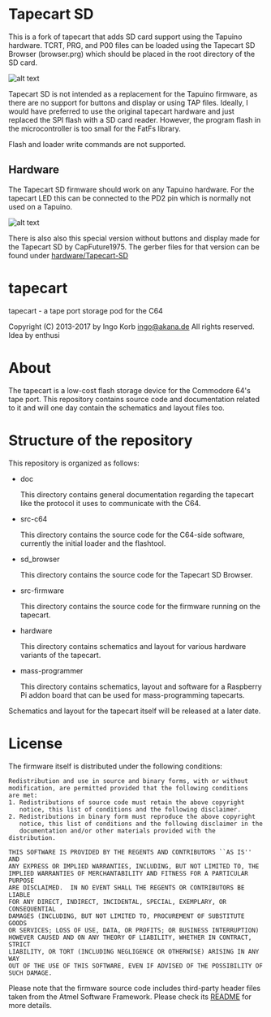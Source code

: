 # Tapecart SD #

This is a fork of tapecart that adds SD card support using the Tapuino hardware.
TCRT, PRG, and P00 files can be loaded using the Tapecart SD Browser (browser.prg) which should be placed in the root directory of the SD card.

![alt text](tapecart_sd_browser.png "Tapecart SD Browser")

Tapecart SD is not intended as a replacement for the Tapuino firmware, as there are no support for buttons and display
or using TAP files. Ideally, I would have preferred to use the original tapecart hardware and just replaced the SPI flash
with a SD card reader. However, the program flash in the microcontroller is too small for the FatFs library.

Flash and loader write commands are not supported.

## Hardware ##

The Tapecart SD firmware should work on any Tapuino hardware.
For the tapecart LED this can be connected to the PD2 pin which is normally not used on a Tapuino.

![alt text](hardware/Tapecart-SD/pcb_top.jpg "Tapecart SD PCB")

There is also also this special version without buttons and display made for the Tapecart SD by CapFuture1975.
The gerber files for that version can be found under [hardware/Tapecart-SD](hardware/Tapecart-SD)

# tapecart #

tapecart - a tape port storage pod for the C64

Copyright (C) 2013-2017 by Ingo Korb <ingo@akana.de>
All rights reserved.
Idea by enthusi

# About #

The tapecart is a low-cost flash storage device for the Commodore 64's
tape port. This repository contains source code and documentation
related to it and will one day contain the schematics and layout files too.

# Structure of the repository #

This repository is organized as follows:

* doc

    This directory contains general documentation regarding the
    tapecart like the protocol it uses to communicate with the C64.

* src-c64

    This directory contains the source code for the C64-side
    software, currently the initial loader and the flashtool.

* sd_browser

    This directory contains the source code for the Tapecart SD Browser.

* src-firmware

    This directory contains the source code for the firmware running
    on the tapecart.

* hardware

    This directory contains schematics and layout for various hardware
    variants of the tapecart.

* mass-programmer

    This directory contains schematics, layout and software for a
    Raspberry Pi addon board that can be used for mass-programming
    tapecarts.

Schematics and layout for the tapecart itself will be released at a
later date.

# License #

The firmware itself is distributed under the following conditions:

    Redistribution and use in source and binary forms, with or without
    modification, are permitted provided that the following conditions
    are met:
    1. Redistributions of source code must retain the above copyright
       notice, this list of conditions and the following disclaimer.
    2. Redistributions in binary form must reproduce the above copyright
       notice, this list of conditions and the following disclaimer in the
       documentation and/or other materials provided with the distribution.

    THIS SOFTWARE IS PROVIDED BY THE REGENTS AND CONTRIBUTORS ``AS IS'' AND
    ANY EXPRESS OR IMPLIED WARRANTIES, INCLUDING, BUT NOT LIMITED TO, THE
    IMPLIED WARRANTIES OF MERCHANTABILITY AND FITNESS FOR A PARTICULAR PURPOSE
    ARE DISCLAIMED.  IN NO EVENT SHALL THE REGENTS OR CONTRIBUTORS BE LIABLE
    FOR ANY DIRECT, INDIRECT, INCIDENTAL, SPECIAL, EXEMPLARY, OR CONSEQUENTIAL
    DAMAGES (INCLUDING, BUT NOT LIMITED TO, PROCUREMENT OF SUBSTITUTE GOODS
    OR SERVICES; LOSS OF USE, DATA, OR PROFITS; OR BUSINESS INTERRUPTION)
    HOWEVER CAUSED AND ON ANY THEORY OF LIABILITY, WHETHER IN CONTRACT, STRICT
    LIABILITY, OR TORT (INCLUDING NEGLIGENCE OR OTHERWISE) ARISING IN ANY WAY
    OUT OF THE USE OF THIS SOFTWARE, EVEN IF ADVISED OF THE POSSIBILITY OF
    SUCH DAMAGE.


Please note that the firmware source code includes third-party header files
taken from the Atmel Software Framework. Please check its
[README](src-firmware/README.md) for more details.
